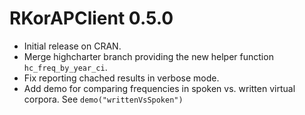 # RKorAPClient 0.5.0

- Initial release on CRAN.
- Merge highcharter branch providing the new helper function `hc_freq_by_year_ci`.
- Fix reporting chached results in verbose mode.
- Add demo for comparing frequencies in spoken vs. written virtual corpora. See `demo("writtenVsSpoken")`

